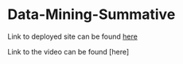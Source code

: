 # Data-Mining-Summative

Link to deployed site can be found [here](https://github.com/Roland-coder/Data-Mining-Summative)

Link to the video can be found [here]
